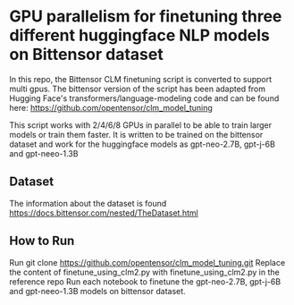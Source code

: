 # GPU parallelism for finetuning three different huggingface NLP models on Bittensor dataset

In this repo, the Bittensor CLM finetuning script is converted to support multi gpus. The bittensor version of the script has been adapted from Hugging Face's transformers/language-modeling code and can be found here: https://github.com/opentensor/clm_model_tuning

This script works with 2/4/6/8 GPUs in parallel to be able to train larger models or train them faster. It is written to be trained on the bittensor dataset and work for the huggingface models as gpt-neo-2.7B, gpt-j-6B and gpt-neeo-1.3B

## Dataset

The information about the dataset is found https://docs.bittensor.com/nested/TheDataset.html

## How to Run

Run git clone https://github.com/opentensor/clm_model_tuning.git
Replace the content of finetune_using_clm2.py with finetune_using_clm2.py in the reference repo
Run each notebook to finetune the gpt-neo-2.7B, gpt-j-6B and gpt-neeo-1.3B models on bittensor dataset.
